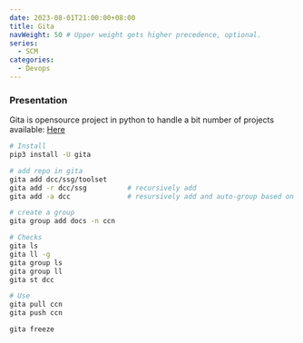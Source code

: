 ```yaml
---
date: 2023-08-01T21:00:00+08:00
title: Gita
navWeight: 50 # Upper weight gets higher precedence, optional.
series:
  - SCM
categories:
  - Devops
---
```



### Presentation 

Gita is opensource project in python to handle a bit number of projects available: [Here](https://github.com/nosarthur/gita)

```bash
# Install 
pip3 install -U gita

# add repo in gita
gita add dcc/ssg/toolset
gita add -r dcc/ssg          # recursively add
gita add -a dcc              # resursively add and auto-group based on folder structure

# create a group
gita group add docs -n ccn

# Checks
gita ls
gita ll -g
gita group ls
gita group ll
gita st dcc

# Use 
gita pull ccn
gita push ccn

gita freeze
```
